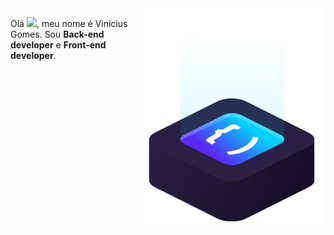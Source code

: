 <img src="code.svg" min-width="300px" max-width="300px" width="300px" align="right" alt="logo iuricode">

<p align="left"> 
 Olá <img src="https://raw.githubusercontent.com/kaueMarques/kaueMarques/master/hi.gif" width="30px">, meu nome é Vinicius Gomes. Sou <strong>Back-end developer</strong> e <strong>Front-end developer</strong>.
</p>
